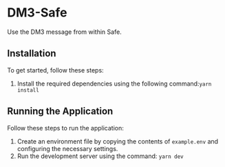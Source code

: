 # DM3-Safe

Use the DM3 message from within Safe.

## Installation

To get started, follow these steps:

1. Install the required dependencies using the following command:`yarn install`

## Running the Application

Follow these steps to run the application:

1. Create an environment file by copying the contents of `example.env` and configuring the necessary settings.
2. Run the development server using the command: `yarn dev`
